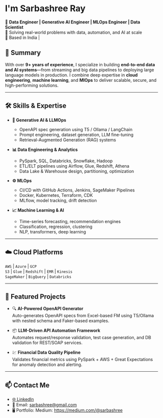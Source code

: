 # I'm Sarbashree Ray

🎯 **Data Engineer | Generative AI Engineer | MLOps Engineer | Data Scientist**  
🔧 Solving real-world problems with data, automation, and AI at scale  
📍 Based in India | 


## 💼 Summary

With over **9+ years of experience**, I specialize in building **end-to-end data and AI systems**—from streaming and big data pipelines to deploying large language models in production. I combine deep expertise in **cloud engineering**, **machine learning**, and **MlOps** to deliver scalable, secure, and high-performing solutions.

---

## 🛠️ Skills & Expertise

- **🧠 Generative AI & LLMOps**  
  - OpenAPI spec generation using T5 / Ollama / LangChain  
  - Prompt engineering, dataset generation, LLM fine-tuning  
  - Retrieval-Augmented Generation (RAG) systems

- **📊 Data Engineering & Analytics**  
  - PySpark, SQL, Databricks, Snowflake, Hadoop  
  - ETL/ELT pipelines using Airflow, Glue, Redshift, Athena  
  - Data Lake & Warehouse design, partitioning, optimization

- **⚙️ MLOps**  
  - CI/CD with GitHub Actions, Jenkins, SageMaker Pipelines  
  - Docker, Kubernetes, Terraform, CDK  
  - MLflow, model tracking, drift detection

- **📈 Machine Learning & AI**  
  - Time-series forecasting, recommendation engines  
  - Classification, regression, clustering  
  - NLP, transformers, deep learning

---

## ☁️ Cloud Platforms

`AWS` | `Azure` | `GCP`  
`S3` | `Glue` | `Redshift` | `EMR` | `Kinesis`  
`SageMaker` | `BigQuery` | `Databricks`

---

## 🧪 Featured Projects

- 🔍 **AI-Powered OpenAPI Generator**  
  Auto-generates OpenAPI specs from Excel-based FM using T5/Ollama with nested schema and Faker-based examples.

- 📦 **LLM-Driven API Automation Framework**  
  Automates request/response validation, test case generation, and DB validation for REST/SOAP services.

- 💹 **Financial Data Quality Pipeline**  
  Validates financial metrics using PySpark + AWS + Great Expectations for anomaly detection and alerting.
---

## 📫 Contact Me

- [🌐 LinkedIn](https://www.linkedin.com/in/sarbashreeray)
- 📧 Email: sarbashree@gmail.com
- 🖥️ Portfolio:
  Medium: https://medium.com/@sarbashree

